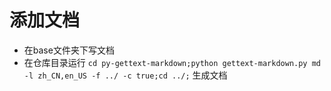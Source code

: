 # 添加文档

- 在base文件夹下写文档
- 在仓库目录运行 `cd py-gettext-markdown;python gettext-markdown.py md -l zh_CN,en_US -f ../ -c true;cd ../;` 生成文档
